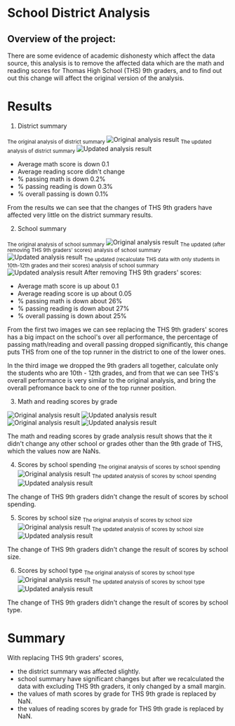 # School District Analysis

## Overview of the project:
There are some evidence of academic dishonesty which affect the data source, this analysis is to remove the affected data which are the math and reading scores for Thomas High School (THS) 9th graders, and to find out out this change will affect the original version of the analysis.

# Results

1. District summary

<sub> The original analysis of district summary </sub>
![Original analysis result](Resources/district_summary_original.png)
<sub> The updated analysis of district summary </sub>
![Updated analysis result](Resources/district_summary_updated.png)

- Average math score is down 0.1
- Average reading score didn't change
- % passing math is down 0.2%
- % passing reading is down 0.3%
- % overall passing is down 0.1%

From the results we can see that the changes of THS 9th graders have affected very little on the district summary results.

2. School summary

<sub> The original analysis of school summary </sub>
![Original analysis result](Resources/per_school_summary_original.png)
<sub> The updated (after removing THS 9th graders' scores) analysis of school summary </sub>
![Updated analysis result](Resources/per_school_summary_updated.png)
<sub> The updated (recalculate THS data with only students in 10th-12th grades and their scores) analysis of school summary </sub>
![Updated analysis result](Resources/per_school_summary_THS_10th_to_12th.png)
After removing THS 9th graders' scores:

- Average math score is up about 0.1
- Average reading score is up about 0.05
- % passing math is down about 26%
- % passing reading is down about 27%
- % overall passing is down about 25%

From the first two images we can see replacing the THS 9th graders' scores has a big impact on the school's over all performance, the percentage of passing math/reading and overall passing dropped significantly, this change puts THS from one of the top runner in the district to one of the lower ones.

In the third image we dropped the 9th graders all together, calculate only the students who are 10th - 12th grades, and from that we can see THS's overall performance is very similar to the original analysis, and bring the overall pefromance back to one of the top runner position.

3. Math and reading scores by grade

![Original analysis result](Resources/math_score_by_grade_original.png)
![Updated analysis result](Resources/math_score_by_grade_updated.png)
![Original analysis result](Resources/reading_score_by_grade_original.png)
![Updated analysis result](Resources/reading_score_by_grade_updated.png)

The math and reading scores by grade analysis result shows that the it didn't change any other school or grades other than the 9th grade of THS, which the values now are NaNs.

4. Scores by school spending
<sub> The original analysis of scores by school spending</sub>
![Original analysis result](Resources/school_by_spending_original.png)
<sub> The updated analysis of scores by school spending </sub>
![Updated analysis result](Resources/school_by_spending_updated.png)

The change of THS 9th graders didn't change the result of scores by school spending.

5. Scores by school size
<sub> The original analysis of scores by school size </sub>
![Original analysis result](Resources/school_by_size_original.png)
<sub> The updated analysis of scores by school size </sub>
![Updated analysis result](Resources/school_by_size_updated.png)

The change of THS 9th graders didn't change the result of scores by school size.

6. Scores by school type
<sub> The original analysis of scores by school type </sub>
![Original analysis result](Resources/school_by_type_original.png)
<sub> The updated analysis of scores by school type </sub>
![Updated analysis result](Resources/school_by_type_updated.png)

The change of THS 9th graders didn't change the result of scores by school type.

# Summary
With replacing THS 9th graders' scores, 
- the district summary was affected slightly.
- school summary have significant changes but after we recalculated the data with excluding THS 9th graders, it only changed by a small margin.
- the values of math scores by grade for THS 9th grade is replaced by NaN.
- the values of reading scores by grade for THS 9th grade is replaced by NaN.
